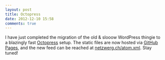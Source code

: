 ```yaml
---
layout: post
title: Octopress
date: 2012-12-10 15:58
comments: true
---
```

I have just completed the migration of the old &amp; slooow WordPress thingie to a blazingly fast
[Octopress](http://octopress.org/) setup. The static files are now hosted via
[GitHub Pages](http://pages.github.com/), and the new feed can be reached at [netzwerg.ch/atom.xml](http://netzwerg.ch/atom.xml).
Stay tuned!

